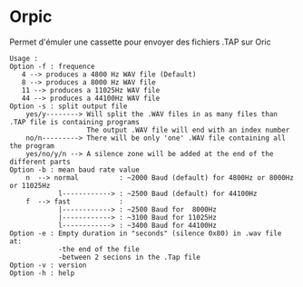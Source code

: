 # Orpic
Permet d'émuler une cassette pour envoyer des fichiers .TAP sur Oric

	Usage : 
	Option -f : frequence 
       4 --> produces a 4800 Hz WAV file (Default) 
       8 --> produces a 8000 Hz WAV file 
       11 --> produces a 11025Hz WAV file  
       44 --> produces a 44100Hz WAV file  
	Option -s : split output file 
        yes/y--------> Will split the .WAV files in as many files than .TAP file is containing programs
                       The output .WAV file will end with an index number 
        no/n---------> There will be only 'one' .WAV file containing all the program 
        yes/no/y/n --> A silence zone will be added at the end of the different parts 
	Option -b : mean baud rate value 
        n  --> normal          : ~2000 Baud (default) for 4800Hz or 8000Hz or 11025Hz 
                l------------> : ~2500 Baud (default) for 44100Hz 
        f  --> fast            :                        
                |------------> : ~2500 Baud for  8000Hz  
                |------------> : ~3100 Baud for 11025Hz  
                l------------> : ~3400 Baud for 44100Hz  
	Option -e : Empty duration in "seconds" (silence 0x80) in .wav file at: 
                -the end of the file  
                -between 2 secions in the .Tap file 
	Option -v : version 
	Option -h : help 


